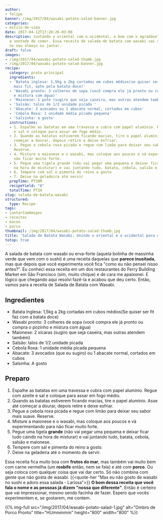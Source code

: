 ```yaml
---
author:
- felipe
banner: /img/2017/04/wasabi-potato-salad-banner.jpg
categories:
- estilo-de-vida
date: 2017-04-12T17:28:26-03:00
description: Juntando o oriental com o ocidental, o bom com o agradável e a fome com
  a vontade de comer. Essa receita de salada de batata com wasabi vai ser um sucesso
  no seu almoço ou jantar.
draft: false
images:
- /img/2017/04/wasabi-potato-salad-thumb.jpg
- /img/2017/04/wasabi-potato-salad-banner.jpg
recipe:
  category: prato principal
  ingredients:
  - 'Batata inglesa: 1,5kg a 2kg cortadas em cubos médios(se quiser ser uma opção
    mais fit, opte pela batata-doce)'
  - 'Wasabi pronto: 3 colheres de sopa (você compra ele já pronto ou compra o pozinho
    e mistura com água)'
  - 'Maionese: 1 pote (sugiro que seja caseira, mas outras atendem também)'
  - 'Salsão: talos de 1/2 unidade picada '
  - 'Abacate: 3 avocados ou 1 abacate normal, cortados em cubos'
  - 'Cebola Roxa: 1 unidade média picada pequena'
  - 'Salsinha: a gosto'
  instructions:
  - 1. Espalhe as batatas em uma travessa e cubra com papel alumínio. Regue com azeite
    e sal e coloque para assar em fogo médio.
  - 2. Quando as batatas estiverem ficando macias, tire o papel alumínio. Asse até
    começar a dourar, depois retire e deixe esfriar.
  - 3. Pegue a cebola roxa picada e regue com limão para deixar seu sabor mais suave.
    Reserve.
  - 4. Misture a maionese e o wasabi, mas coloque aos poucos e vá experimentando para
    não ficar muito forte.
  - 5. Pegue uma tigela grande (não vai pegar uma pequena e deixar ficar tudo caindo
    na hora de misturar) e vai juntando tudo, batata, cebola, salsão e maionese.
  - 6. Tempere com sal e pimenta do reino a gosto
  - 7. Deixe na geladeira até servir
  prepTime: PT30M
  recipeYield: "8"
  totalTime: PT1H
slug: salada-de-batata-wasabi
structured:
  type: Recipe
tags:
- jantarComAmigos
- receitas
- bacon
- porco
thumbnail: /img/2017/04/wasabi-potato-salad-thumb.jpg
title: 'Salada de Batata Wasabi: Unindo o oriental e o ocidental para o nosso prazer'
totop: true
---
```


A salada de batata com wasabi ou erva-forte (aquela bolinha de massinha verde que vem com o sushi) é uma receita daquelas que **parece inusitada**, mas que depois que você experimenta você fica "como eu não pensei nisso antes?".
Eu conheci essa receita em um dos restaurantes do Ferry Building Market em São Francisco (sim, muito chique) e de cara me apaixonei. E lógico que chegando aqui resolvi fazê-la e acabou que deu certo.
Então, vamos para a receita de Salada de Batata com Wasabi.

## Ingredientes

- Batata Inglesa: 1,5kg a 2kg cortadas em cubos médios(Se quiser ser fit faz com a batata doce)
- Wasabi pronto: 3 colheres de sopa (você compra ele já pronto ou compra o pozinho e mistura com água)
- Maionese: 2 xícaras (sugiro que seja caseira, mas outras atendem também)
- Salsão: talos de 1/2 unidade picada
- Cebola Roxa: 1 unidade média picada pequena
- Abacate: 3 avocados (que eu sugiro) ou 1 abacate normal, cortados em cubos
- Salsinha: A gosto

## Preparo

1. Espalhe as batatas em uma travessa e cubra com papel alumínio. Regue com azeite e sal e coloque para assar em fogo médio.
2. Quando as batatas estiverem ficando macias, tire o papel alumínio. Asse até começar a dourar, depois retire e deixe esfriar.
3. Pegue a cebola roxa picada e regue com limão para deixar seu sabor mais suave. Reserve.
4. Misture a maionese e o wasabi, mas coloque aos poucos e vá experimentando para não ficar muito forte.
5. Pegue uma tigela **grande** (não vai pegar uma pequena e deixar ficar tudo caindo na hora de misturar) e vai juntando tudo, batata, cebola, salsão e maionese.
6. Tempere com sal e pimenta do reino a gosto.
7. Deixe na geladeira até o momento de servir.

Essa receita fica muito boa com **frutos do mar**, mas também vai muito bem com carne vermelha (um **rosbife** então, nem se fala) e até com **porco**. Ou seja coloca com qualquer coisa que vai dar certo. Só não combina com gente que não gosta de wasabi.
{{<quote-her "Mas eu não gosto de wasabi no sushi e adoro essa salada - Larissa">}}
**O bom dessa receita que você fala o nome e as pessoas já dizem "nossa que diferente"**. Então é certeiro que vai impressionar, mesmo sendo facinha de fazer.
Espero que vocês experimentem e, se gostarem, me contem.

{{% img-full src="/img/2017/04/wasabi-potato-salad-1.jpg" alt="Ombro de Porco Pronto" title="HUmmmmm"  height="800" width="800" %}}
